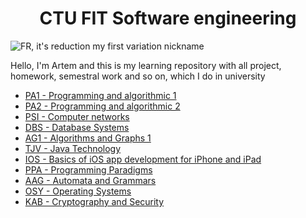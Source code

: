 <div align="center">
<h1>CTU FIT Software engineering</h1>
</div>

<img src="https://i.imgur.com/9vxUBy9.jpg:large" alt="FR, it's reduction my first variation nickname" />

Hello, I'm Artem and this is my learning repository with all project, homework, semestral work and so on, which I do in university

- [PA1 - Programming and algorithmic 1](https://github.com/DarkRader/University/tree/main/1.Semestr/1.Programming%20and%20algorithmic%201(BI-PA1.21))
- [PA2 - Programming and algorithmic 2](https://github.com/DarkRader/University/tree/main/2.Semestr/1.Programming%20and%20algorithmic%202(BI-PA2.21))
- [PSI - Computer networks](https://github.com/DarkRader/University/tree/main/2.Semestr/2.Computer%20networks(BI-PSI.21)%20)
- [DBS - Database Systems](https://github.com/DarkRader/University/tree/main/2.Semestr/3.Database%20Systems(BI-DBS.21)%20)
- [AG1 - Algorithms and Graphs 1](https://github.com/DarkRader/University/tree/main/3.Semestr/1.Algorithms%20and%20Graphs%201(BI-AG1))
- [TJV - Java Technology](https://github.com/DarkRader/University/tree/main/3.Semestr/2.Java%20Technology(BI-TJV.21))
- [IOS - Basics of iOS app development for iPhone and iPad](https://github.com/DarkRader/University/tree/main/3.Semestr/3.Basics%20of%20iOS%20app%20development%20for%20iPhone%20and%20iPad(BI-IOS))
- [PPA - Programming Paradigms](https://github.com/DarkRader/University/tree/main/3.Semestr/4.Programming%20Paradigms(BI-PPA.21))
- [AAG - Automata and Grammars](https://github.com/DarkRader/University/tree/main/3.Semestr/5.Automata%20and%20Grammars(BI-AAG.21))
- [OSY - Operating Systems](https://github.com/DarkRader/University/tree/main/4.Semestr/1.Operating%20Systems(BI-OSY.21)) 
- [KAB - Cryptography and Security](https://github.com/DarkRader/University/tree/main/4.Semestr/2.Cryptography%20and%20Security(BI-KAB.21))

